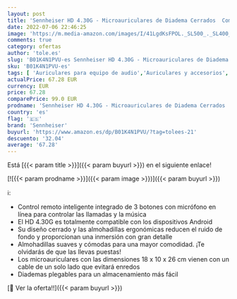```yaml
---
layout: post
title: 'Sennheiser HD 4.30G - Microauriculares de Diadema Cerrados  Compatible con Android  Color Negro'
date: 2022-07-06 22:46:25
image: 'https://m.media-amazon.com/images/I/41LgdKsFPOL._SL500_._SL400_.jpg'
comments: true
category: ofertas
author: 'tole.es'
slug: 'B01K4N1PVU-es Sennheiser HD 4.30G - Microauriculares de Diadema Cerrados...'
sku: 'B01K4N1PVU-es'
tags: [ 'Auriculares para equipo de audio','Auriculares y accesorios','Electrónica','android','sennheiser','🇪🇸', ]
actualPrice: 67.28 EUR
currency: EUR
price: 67.28
comparePrice: 99.0 EUR
prodname: 'Sennheiser HD 4.30G - Microauriculares de Diadema Cerrados  Compatible con Android  Color Negro'
country: 'es'
flag: '🇪🇸'
brand: 'Sennheiser'
buyurl: 'https://www.amazon.es/dp/B01K4N1PVU/?tag=tolees-21'
descuento: '32.04'
average: '67.28'
---
```


Está [{{< param title >}}]({{< param buyurl >}}) en el siguiente enlace!

[![{{< param prodname >}}]({{< param image >}})]({{< param buyurl >}})

ℹ️:

- Control remoto inteligente integrado de 3 botones con micrófono en línea para controlar las llamadas y la música
- El HD 4.30G es totalmente compatible con los dispositivos Android
- Su diseño cerrado y las almohadillas ergonómicas reducen el ruido de fondo y proporcionan una inmersión con gran detalle
- Almohadillas suaves y cómodas para una mayor comodidad. ¡Te olvidarás de que las llevas puestas!
- Los microauriculares con las dimensiones 18 x 10 x 26 cm vienen con un cable de un solo lado que evitará enredos
- Diademas plegables para un almacenamiento más fácil

[🛒 Ver la oferta!!]({{< param buyurl >}})

